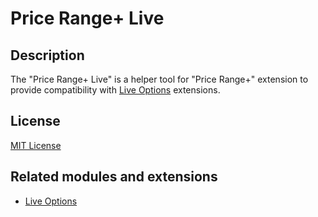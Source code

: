 # Price Range+ Live

## Description
The "Price Range+ Live" is a helper tool for "Price Range+" extension to provide compatibility with [Live Options](https://git.io/JvBf1) extensions.

## License
[MIT License](https://git.io/JvRtA)

## Related modules and extensions
* [Live Options](https://git.io/JvBf1)
